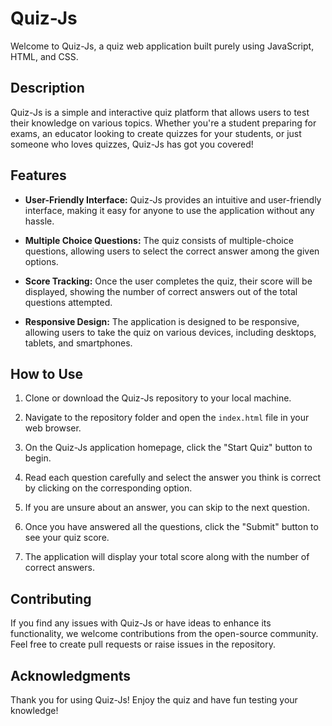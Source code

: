 # Quiz-Js

Welcome to Quiz-Js, a quiz web application built purely using JavaScript, HTML, and CSS.

## Description

Quiz-Js is a simple and interactive quiz platform that allows users to test their knowledge on various topics. Whether you're a student preparing for exams, an educator looking to create quizzes for your students, or just someone who loves quizzes, Quiz-Js has got you covered!

## Features

- **User-Friendly Interface:** Quiz-Js provides an intuitive and user-friendly interface, making it easy for anyone to use the application without any hassle.

- **Multiple Choice Questions:** The quiz consists of multiple-choice questions, allowing users to select the correct answer among the given options.

- **Score Tracking:** Once the user completes the quiz, their score will be displayed, showing the number of correct answers out of the total questions attempted.

- **Responsive Design:** The application is designed to be responsive, allowing users to take the quiz on various devices, including desktops, tablets, and smartphones.

## How to Use

1. Clone or download the Quiz-Js repository to your local machine.

2. Navigate to the repository folder and open the `index.html` file in your web browser.

3. On the Quiz-Js application homepage, click the "Start Quiz" button to begin.

4. Read each question carefully and select the answer you think is correct by clicking on the corresponding option.

5. If you are unsure about an answer, you can skip to the next question.

6. Once you have answered all the questions, click the "Submit" button to see your quiz score.

7. The application will display your total score along with the number of correct answers.

## Contributing

If you find any issues with Quiz-Js or have ideas to enhance its functionality, we welcome contributions from the open-source community. Feel free to create pull requests or raise issues in the repository.

## Acknowledgments
Thank you for using Quiz-Js! Enjoy the quiz and have fun testing your knowledge!
